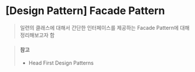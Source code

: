 # [Design Pattern] Facade Pattern
> 일련의 클래스에 대해서 간단한 인터페이스를 제공하는 Facade Pattern에 대해 정리해보고자 함





















> #### 참고
> * Head First Design Patterns
